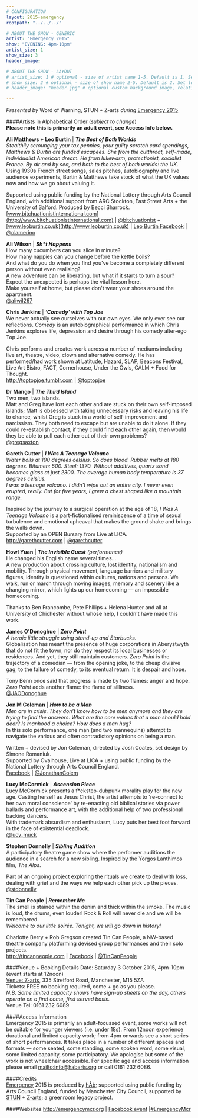 ```yaml
---
# CONFIGURATION
layout: 2015-emergency
rootpath: "../../../"

# ABOUT THE SHOW - GENERIC
artist: "Emergency 2015"
show: "EVENING: 4pm-10pm"
artist_size: 1
show_size: 3
header_image:

# ABOUT THE SHOW - LAYOUT
# artist_size: 1 # optional - size of artist name 1-5. Default is 1. Set longer names to lower values
# show_size: 2 # optional - size of show name 2-5. Default is 2. Set longer names to lower values
# header_image: "header.jpg" # optional custom background image, relative to current page

---
```

*Presented by* Word of Warning, STUN *+* Z-arts *during* [Emergency 2015](/current/2015-emergency)         
        
####Artists in Alphabetical Order (*subject to change*)         
**Please note this is primarily an adult event, see Access Info below.**        
        
**Ali Matthews + Leo Burtin** | ***The Best of Both Worlds***        
*Stealthily scrounging your tax pennies, your guilty scratch card spendings, Matthews & Burtin are funded escapees. She from the cutthroat, self-made, individualist American dream. He from lukewarm, protectionist, socialist France. By air and by sea, and both to the best of both worlds: the UK.*        
Using 1930s French street songs, sales pitches, autobiography and live audience experiments, Burtin & Matthews take stock of what the UK values now and how we go about valuing it.        
        
Supported using public funding by the National Lottery through Arts Council England, with additional support from ARC Stockton, East Street Arts + the University of Salford. Produced by Becci Sharrock.        
[www.bitchuationistinternational.com](http://www.bitchuationistinternational.com) | [@bitchuationist](http://twitter.com/bitchuationist) + [www.leoburtin.co.uk](http://www.leoburtin.co.uk) | [Leo Burtin Facebook](http://www.facebook.com/leoburtin) | [@olamerino](http://twitter.com/olamerino)        
        
**Ali Wilson** | ***Sh\*t Happens***        
How many cucumbers can you slice in minute?        
How many nappies can you change before the kettle boils?        
And what do you do when you find you've become a completely different person without even realising?        
A new adventure can be liberating, but what if it starts to turn a sour?        
Expect the unexpected is perhaps the vital lesson here.        
Make yourself at home, but please don't wear your shoes around the apartment.        
[@aliwil267](http://twitter.com/aliwil267)        
        
**Chris Jenkins** | ***‘Comedy’ with Top Joe***        
We never actually see ourselves with our own eyes. We only ever see our reflections. *Comedy* is an autobiographical performance in which Chris Jenkins explores life, depression and desire through his comedy alter-ego Top Joe.         
        
Chris performs and creates work across a number of mediums including live art, theatre, video, clown and alternative comedy. He has performed/had work shown at Latitude, Hazard, SLAP, Beacons Festival, Live Art Bistro, FACT, Cornerhouse, Under the Owls, CALM + Food for Thought.        
<http://toptopjoe.tumblr.com> | [@toptopjoe](http://twitter.com/toptopjoe)        
        
**Dr Mango** | ***The Third Island***        
Two men, two islands.        
Matt and Greg have lost each other and are stuck on their own self-imposed islands; Matt is obsessed with taking unnecessary risks and leaving his life to chance, whilst Greg is stuck in a world of self-improvement and narcissism. They both need to escape but are unable to do it alone. If they could re-establish contact, if they could find each other again, then would they be able to pull each other out of their own problems?        
[@gregsaxton](http://twitter.com/gregsaxton)       
        
**Gareth Cutter** | ***I Was A Teenage Volcano***         
*Water boils at 100 degrees celsius. So does blood. Rubber melts at 180 degrees. Bitumen: 500. Steel: 1370. Without additives, quartz sand becomes glass at just 2300. The average human body temperature is 37 degrees celsius.*          
*I was a teenage volcano. I didn't wipe out an entire city. I never even erupted, really. But for five years, I grew a chest shaped like a mountain range.*         
         
Inspired by the journey to a surgical operation at the age of 18, *I Was A Teenage Volcano* is a part-fictionalised reminiscence of a time of sexual turbulence and emotional upheaval that makes the ground shake and brings the walls down.       
Supported by an OPEN Bursary from Live at LICA.        
<http://garethcutter.com> | [@garethcutter](http://twitter.com/garethcutter)       
        
**Howl Yuan** | ***The Invisible Guest** (performance)*          
He changed his English name several times…         
A new production about crossing culture, lost identity, nationalism and mobility. Through physical movement, language barriers and military figures, identity is questioned within cultures, nations and persons. We walk, run or march through moving images, memory and scenery like a changing mirror, which lights up our homecoming — an impossible homecoming.        
         
Thanks to Ben Francombe, Pete Phillips + Helena Hunter and all at University of Chichester without whose help, I couldn't have made this work.        
         
**James O'Donoghue** | ***Zero Point***        
*A heroic little struggle using stand-up and Starbucks.*        
Globalisation has meant the presence of huge corporations in Aberystwyth that do not fit the town, nor do they respect its local businesses or residences. And yet, they still maintain customers. *Zero Point* is the trajectory of a comedian — from the opening joke, to the cheap divisive gag, to the failure of comedy, to its eventual return. It is despair and hope.        
        
Tony Benn once said that progress is made by two flames: anger and hope.         
*Zero Point* adds another flame: the flame of silliness.          
[@JAODonoghue](http://twitter.com/JAODonoghue)        
        
**Jon M Coleman** | ***How to be a Man***        
*Men are in crisis. They don’t know how to be men anymore and they are trying to find the answers. What are the core values that a man should hold dear? Is manhood a choice? How does a man hug?*        
In this solo performance, one man (and two mannequins) attempt to navigate the various and often contradictory opinions on being a man.        
       
Written + devised by Jon Coleman, directed by Josh Coates, set design by Simone Romaniuk.        
Supported by Ovalhouse, Live at LICA + using public funding by the National Lottery through Arts Council England.        
[Facebook](http://www.facebook.com/jonmcoleman) | [@JonathanColem](http://twitter.com/JonathanColem)        
        
**Lucy McCormick** | ***Ascension Piece***        
Lucy McCormick presents a f*ckstep-dubpunk morality play for the new age. Casting herself as Jesus Christ, the artist attempts to 're-connect to her own moral conscience' by re-enacting old biblical stories via power ballads and performance art, with the additional help of two professional backing dancers.           
With trademark absurdism and enthusiasm, Lucy puts her best foot forward in the face of existential deadlock.        
[@lucy_muck](http://twitter.com/lucy_muck)        
        
**Stephen Donnelly** | ***Sibling Audition***        
A participatory theatre game show where the performer auditions the audience in a search for a new sibling. Inspired by the Yorgos Lanthimos film, *The Alps*.           
        
Part of an ongoing project exploring the rituals we create to deal with loss, dealing with grief and the ways we help each other pick up the pieces.        
[@stdonnelly](http://twitter.com/stdonnelly)        
        
**Tin Can People** | ***Remember Me***         
The smell is stained within the denim and thick within the smoke. The music is loud, the drums, even louder! Rock & Roll will never die and we will be remembered.          
*Welcome to our little soirée. Tonight, we will go down in history!*           
             
Charlotte Berry + Rob Gregson created Tin Can People, a NW-based theatre company platforming devised group performances and their solo projects.        
<http://tincanpeople.com> | [Facebook](http://www.facebook.com/tincanpeople) | [@TinCanPeople](http://twitter.com/TinCanPeople)        
         
####Venue + Booking Details
Date: Saturday 3 October 2015, 4pm-10pm (event starts at 12noon)    
[Venue: Z-arts](http://www.z-arts.org/about-us/getting-here), 335 Stretford Road, Manchester, M15 5ZA        
Tickets: FREE no booking required, come + go as you please.        
*N.B. Some limited capacity shows have sign-up sheets on the day, others operate on a first come, first served basis.*          
Venue Tel: 0161 232 6089             
          
####Access Information       
Emergency 2015 is primarily an adult-focussed event, some works will not be suitable for younger viewers (i.e. under 18s). From 12noon experience durational and limited capacity work; from 4pm onwards see a short series of short performances. It takes place in a number of different spaces and formats — some seated, some standing, some spoken word, some visual, some limited capacity, some participatory. We apologise but some of the work is not wheelchair accessible. For specific age and access information please email <mailto:info@habarts.org> or call 0161 232 6086.     
            
####Credits         
[Emergency](/hab/emergency) 2015 is produced by [hÅb](/hab); supported using public funding by Arts Council England, funded by Manchester City Council, supported by [STUN](http://stunlive.com) + [Z-arts](http://www.z-arts.org); a greenroom legacy project.        
        
####Websites
<http://emergencymcr.org> | [Facebook event](http://www.facebook.com/events/1479136439056940) |[#EmergencyMcr](http://twitter.com/hashtag/EmergencyMcr)
